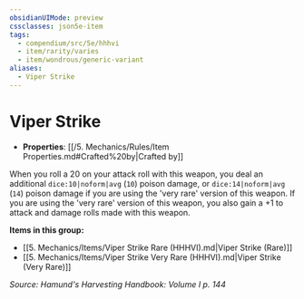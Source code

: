 ```yaml
---
obsidianUIMode: preview
cssclasses: json5e-item
tags:
  - compendium/src/5e/hhhvi
  - item/rarity/varies
  - item/wondrous/generic-variant
aliases:
  - Viper Strike
---
```

# Viper Strike

- **Properties**: [[/5. Mechanics/Rules/Item Properties.md#Crafted%20by\|Crafted by]]

When you roll a 20 on your attack roll with this weapon, you deal an additional `dice:10|noform|avg` (`10`) poison damage, or `dice:14|noform|avg` (`14`) poison damage if you are using the 'very rare' version of this weapon. If you are using the 'very rare' version of this weapon, you also gain a +1 to attack and damage rolls made with this weapon.

**Items in this group:**

- [[5. Mechanics/Items/Viper Strike Rare (HHHVI).md\|Viper Strike (Rare)]]
- [[5. Mechanics/Items/Viper Strike Very Rare (HHHVI).md\|Viper Strike (Very Rare)]]

*Source: Hamund's Harvesting Handbook: Volume I p. 144*
